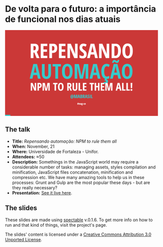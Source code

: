 # De volta para o futuro: a importância de funcional nos dias atuais

![Screenshot](presentation/img/meta/screenshot.png)

## The talk

- **Title:** *Repensando automação: NPM to rule them all*
- **When:** November, 21
- **Where:** Universidade de Fortaleza - Unifor.
- **Attendees:** ≈50
- **Description:** Somethings in the JavaScript world may require a considerable number of tasks: managing assets, styles compilation and minification, JavaScript files concatenation, minification and compression etc. We have many amazing tools to help us in these processes: Grunt and Gulp are the most popular these days - but are they really necessary?
- **Presentation:** [See it live here](http://mabrasil.github.io/talks/2015/nug-ce/).

## The slides

These slides are made using [spectable](https://github.com/FormidableLabs/spectacle) v.0.1.6. To get more info on how to run and that kind of things, visit the project's page.

The slides' content is licensed under a [Creative Commons Attribution 3.0 Unported License](http://creativecommons.org/licenses/by/3.0/deed.en_GB).
